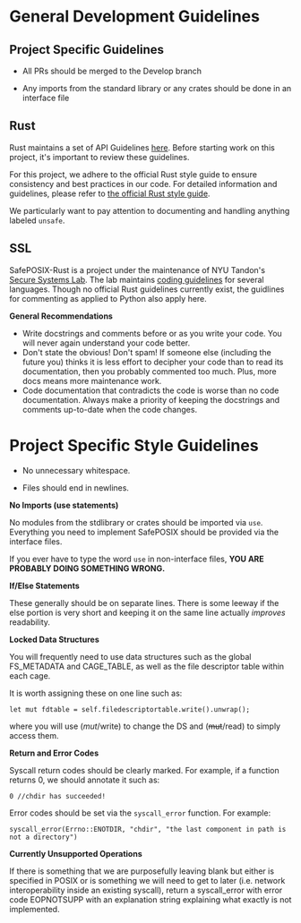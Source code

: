 # General Development Guidelines

## Project Specific Guidelines

- All PRs should be merged to the Develop branch

- Any imports from the standard library or any crates should be done in an interface file


## Rust

Rust maintains a set of API Guidelines [here](https://rust-lang.github.io/api-guidelines/about.html). Before starting work on this project, it's important to review these guidelines.

For this project, we adhere to the official Rust style guide to ensure consistency and best practices in our code. For detailed information and guidelines, please refer to [the official Rust style guide](https://doc.rust-lang.org/stable/style-guide/index.html).

We particularly want to pay attention to documenting and handling anything labeled `unsafe`.


## SSL

SafePOSIX-Rust is a project under the maintenance of NYU Tandon's [Secure Systems Lab](https://ssl.engineering.nyu.edu/). The lab maintains [coding guidelines](https://github.com/secure-systems-lab/code-style-guidelines) for several languages. Though no official Rust guidelines currently exist, the guidlines for commenting as applied to Python also apply here. 

**General Recommendations**

* Write docstrings and comments before or as you write your code. You will never again understand your code better.
* Don't state the obvious! Don't spam! If someone else (including the future you) thinks it is less effort to decipher your code than to read its documentation, then you probably commented too much. Plus, more docs means more maintenance work.
* Code documentation that contradicts the code is worse than no code documentation. Always make a priority of keeping the docstrings and comments up-to-date when the code changes.


# Project Specific Style Guidelines

- No unnecessary whitespace.

- Files should end in newlines.

**No Imports (use statements)**

No modules from the stdlibrary or crates should be imported via `use`. Everything you need to implement SafePOSIX should be provided via the interface files. 

If you ever have to type the word `use` in non-interface files, **YOU ARE PROBABLY DOING SOMETHING WRONG.**


**If/Else Statements**

These generally should be on separate lines. There is some leeway if the else portion is very short and keeping it on the same line actually _improves_ readability.

**Locked Data Structures**

You will frequently need to use data structures such as the global FS_METADATA and CAGE_TABLE, as well as the file descriptor table within each cage.

It is worth assigning these on one line such as:

`let mut fdtable = self.filedescriptortable.write().unwrap();`

where you will use (_mut_/write) to change the DS and (~~mut~~/read) to simply access them.

**Return and Error Codes**

Syscall return codes should be clearly marked. For example, if a function returns 0, we should annotate it such as:

`0 //chdir has succeeded!`

Error codes should be set via the `syscall_error` function. For example:

`syscall_error(Errno::ENOTDIR, "chdir", "the last component in path is not a directory")`

**Currently Unsupported Operations**

If there is something that we are purposefully leaving blank but either is specified in POSIX or is something we will need to get to later (i.e. network interoperability inside an existing syscall), return a syscall_error with error code EOPNOTSUPP with an explanation string explaining what exactly is not implemented.